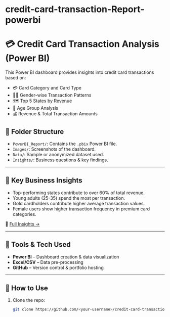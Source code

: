 # credit-card-transaction-Report-powerbi
# 💳 Credit Card Transaction Analysis (Power BI)

This Power BI dashboard provides insights into credit card transactions based on:

- 💳 Card Category and Card Type
- 🧍‍♂️ Gender-wise Transaction Patterns
- 🗺️ Top 5 States by Revenue
- 🧒 Age Group Analysis
- 💰 Revenue & Total Transaction Amounts

## 📁 Folder Structure

- `PowerBI_Report/`: Contains the `.pbix` Power BI file.
- `Images/`: Screenshots of the dashboard.
- `Data/`: Sample or anonymized dataset used.
- `Insights/`: Business questions & key findings.

---

## 🧠 Key Business Insights

-  Top-performing states contribute to over 60% of total revenue.
-  Young adults (25-35) spend the most per transaction.
-  Gold cardholders contribute higher average transaction values.
-  Female users show higher transaction frequency in premium card categories.

🔗 [Full Insights →](Insights/business-insights.md)

---

## 🔧 Tools & Tech Used

- **Power BI** – Dashboard creation & data visualization
- **Excel/CSV** – Data pre-processing
- **GitHub** – Version control & portfolio hosting

---

## 📂 How to Use

1. Clone the repo:  
   ```bash
   git clone https://github.com/<your-username>/credit-card-transaction-analysis-powerbi
